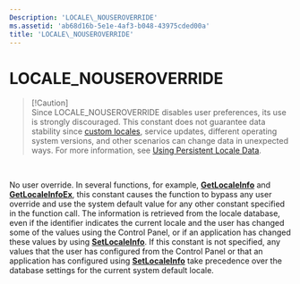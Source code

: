 ```yaml
---
Description: 'LOCALE\_NOUSEROVERRIDE'
ms.assetid: 'ab68d16b-5e1e-4af3-b048-43975cded00a'
title: 'LOCALE\_NOUSEROVERRIDE'
---
```


# LOCALE\_NOUSEROVERRIDE

> \[!Caution\]  
> Since LOCALE\_NOUSEROVERRIDE disables user preferences, its use is strongly discouraged. This constant does not guarantee data stability since [custom locales](custom-locales.md), service updates, different operating system versions, and other scenarios can change data in unexpected ways. For more information, see [Using Persistent Locale Data](using-persistent-locale-data.md).

 

No user override. In several functions, for example, [**GetLocaleInfo**](getlocaleinfo.md) and [**GetLocaleInfoEx**](getlocaleinfoex.md), this constant causes the function to bypass any user override and use the system default value for any other constant specified in the function call. The information is retrieved from the locale database, even if the identifier indicates the current locale and the user has changed some of the values using the Control Panel, or if an application has changed these values by using [**SetLocaleInfo**](setlocaleinfo.md). If this constant is not specified, any values that the user has configured from the Control Panel or that an application has configured using [**SetLocaleInfo**](setlocaleinfo.md) take precedence over the database settings for the current system default locale.

 

 



